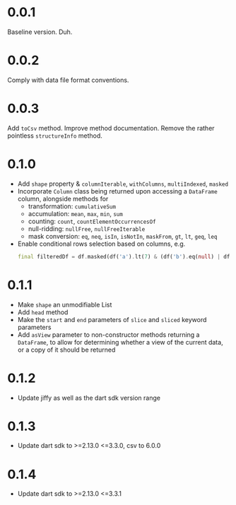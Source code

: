 # 0.0.1

Baseline version. Duh.

# 0.0.2

Comply with data file format conventions.

# 0.0.3

Add `toCsv` method. Improve method documentation. Remove the rather pointless `structureInfo` method.

# 0.1.0

- Add `shape` property & `columnIterable`, `withColumns`, `multiIndexed`, `masked`
- Incorporate `Column` class being returned upon accessing a `DataFrame` column, alongside methods for
  - transformation: `cumulativeSum`
  - accumulation: `mean`, `max`, `min`, `sum`
  - counting: `count`, `countElementOccurrencesOf`
  - null-ridding: `nullFree`, `nullFreeIterable`
  - mask conversion: `eq`, `neq`, `isIn`, `isNotIn`, `maskFrom`, `gt`, `lt`, `geq`, `leq`
- Enable conditional rows selection based on columns, e.g. 
  ```dart
  final filteredDf = df.masked(df('a').lt(7) & (df('b').eq(null) | df('c').isIn({'super', 'sick', ',', 'brother'})));
  ```
  
# 0.1.1

- Make `shape` an unmodifiable List
- Add `head` method
- Make the `start` and `end` parameters of `slice` and `sliced` keyword parameters
- Add `asView` parameter to non-constructor methods returning a `DataFrame`, to allow for determining whether a view of the current data, or a copy of it should be returned

# 0.1.2

- Update jiffy as well as the dart sdk version range 

# 0.1.3

- Update dart sdk to >=2.13.0 <=3.3.0, csv to 6.0.0

# 0.1.4

- Update dart sdk to >=2.13.0 <=3.3.1